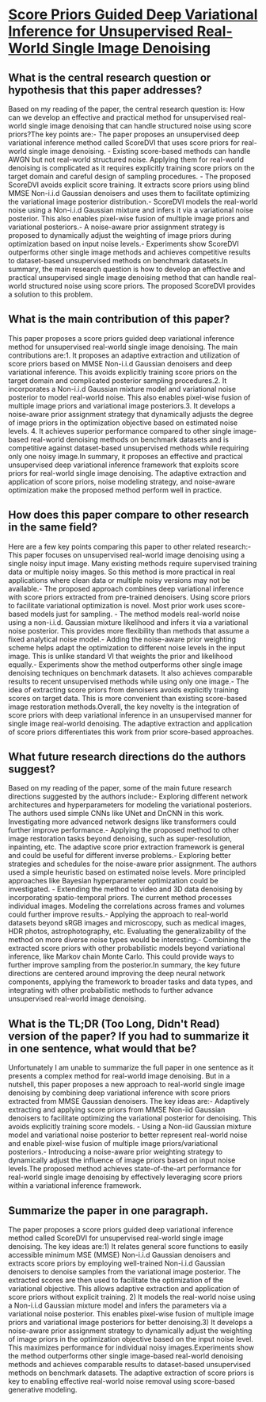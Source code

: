 # [Score Priors Guided Deep Variational Inference for Unsupervised   Real-World Single Image Denoising](https://arxiv.org/abs/2308.04682)

## What is the central research question or hypothesis that this paper addresses?

Based on my reading of the paper, the central research question is: How can we develop an effective and practical method for unsupervised real-world single image denoising that can handle structured noise using score priors?The key points are:- The paper proposes an unsupervised deep variational inference method called ScoreDVI that uses score priors for real-world single image denoising. - Existing score-based methods can handle AWGN but not real-world structured noise. Applying them for real-world denoising is complicated as it requires explicitly training score priors on the target domain and careful design of sampling procedures. - The proposed ScoreDVI avoids explicit score training. It extracts score priors using blind MMSE Non-i.i.d Gaussian denoisers and uses them to facilitate optimizing the variational image posterior distribution.- ScoreDVI models the real-world noise using a Non-i.i.d Gaussian mixture and infers it via a variational noise posterior. This also enables pixel-wise fusion of multiple image priors and variational posteriors.- A noise-aware prior assignment strategy is proposed to dynamically adjust the weighting of image priors during optimization based on input noise levels.- Experiments show ScoreDVI outperforms other single image methods and achieves competitive results to dataset-based unsupervised methods on benchmark datasets.In summary, the main research question is how to develop an effective and practical unsupervised single image denoising method that can handle real-world structured noise using score priors. The proposed ScoreDVI provides a solution to this problem.


## What is the main contribution of this paper?

This paper proposes a score priors guided deep variational inference method for unsupervised real-world single image denoising. The main contributions are:1. It proposes an adaptive extraction and utilization of score priors based on MMSE Non-i.i.d Gaussian denoisers and deep variational inference. This avoids explicitly training score priors on the target domain and complicated posterior sampling procedures.2. It incorporates a Non-i.i.d Gaussian mixture model and variational noise posterior to model real-world noise. This also enables pixel-wise fusion of multiple image priors and variational image posteriors.3. It develops a noise-aware prior assignment strategy that dynamically adjusts the degree of image priors in the optimization objective based on estimated noise levels. 4. It achieves superior performance compared to other single image-based real-world denoising methods on benchmark datasets and is competitive against dataset-based unsupervised methods while requiring only one noisy image.In summary, it proposes an effective and practical unsupervised deep variational inference framework that exploits score priors for real-world single image denoising. The adaptive extraction and application of score priors, noise modeling strategy, and noise-aware optimization make the proposed method perform well in practice.


## How does this paper compare to other research in the same field?

Here are a few key points comparing this paper to other related research:- This paper focuses on unsupervised real-world image denoising using a single noisy input image. Many existing methods require supervised training data or multiple noisy images. So this method is more practical in real applications where clean data or multiple noisy versions may not be available.- The proposed approach combines deep variational inference with score priors extracted from pre-trained denoisers. Using score priors to facilitate variational optimization is novel. Most prior work uses score-based models just for sampling. - The method models real-world noise using a non-i.i.d. Gaussian mixture likelihood and infers it via a variational noise posterior. This provides more flexibility than methods that assume a fixed analytical noise model.- Adding the noise-aware prior weighting scheme helps adapt the optimization to different noise levels in the input image. This is unlike standard VI that weights the prior and likelihood equally.- Experiments show the method outperforms other single image denoising techniques on benchmark datasets. It also achieves comparable results to recent unsupervised methods while using only one image.- The idea of extracting score priors from denoisers avoids explicitly training scores on target data. This is more convenient than existing score-based image restoration methods.Overall, the key novelty is the integration of score priors with deep variational inference in an unsupervised manner for single image real-world denoising. The adaptive extraction and application of score priors differentiates this work from prior score-based approaches.


## What future research directions do the authors suggest?

Based on my reading of the paper, some of the main future research directions suggested by the authors include:- Exploring different network architectures and hyperparameters for modeling the variational posteriors. The authors used simple CNNs like UNet and DnCNN in this work. Investigating more advanced network designs like transformers could further improve performance.- Applying the proposed method to other image restoration tasks beyond denoising, such as super-resolution, inpainting, etc. The adaptive score prior extraction framework is general and could be useful for different inverse problems.- Exploring better strategies and schedules for the noise-aware prior assignment. The authors used a simple heuristic based on estimated noise levels. More principled approaches like Bayesian hyperparameter optimization could be investigated. - Extending the method to video and 3D data denoising by incorporating spatio-temporal priors. The current method processes individual images. Modeling the correlations across frames and volumes could further improve results.- Applying the approach to real-world datasets beyond sRGB images and microscopy, such as medical images, HDR photos, astrophotography, etc. Evaluating the generalizability of the method on more diverse noise types would be interesting.- Combining the extracted score priors with other probabilistic models beyond variational inference, like Markov chain Monte Carlo. This could provide ways to further improve sampling from the posterior.In summary, the key future directions are centered around improving the deep neural network components, applying the framework to broader tasks and data types, and integrating with other probabilistic methods to further advance unsupervised real-world image denoising.


## What is the TL;DR (Too Long, Didn't Read) version of the paper? If you had to summarize it in one sentence, what would that be?

Unfortunately I am unable to summarize the full paper in one sentence as it presents a complex method for real-world image denoising. But in a nutshell, this paper proposes a new approach to real-world single image denoising by combining deep variational inference with score priors extracted from MMSE Gaussian denoisers. The key ideas are:- Adaptively extracting and applying score priors from MMSE Non-iid Gaussian denoisers to facilitate optimizing the variational posterior for denoising. This avoids explicitly training score models. - Using a Non-iid Gaussian mixture model and variational noise posterior to better represent real-world noise and enable pixel-wise fusion of multiple image priors/variational posteriors.- Introducing a noise-aware prior weighting strategy to dynamically adjust the influence of image priors based on input noise levels.The proposed method achieves state-of-the-art performance for real-world single image denoising by effectively leveraging score priors within a variational inference framework.


## Summarize the paper in one paragraph.

The paper proposes a score priors guided deep variational inference method called ScoreDVI for unsupervised real-world single image denoising. The key ideas are:1) It relates general score functions to easily accessible minimum MSE (MMSE) Non-i.i.d Gaussian denoisers and extracts score priors by employing well-trained Non-i.i.d Gaussian denoisers to denoise samples from the variational image posterior. The extracted scores are then used to facilitate the optimization of the variational objective. This allows adaptive extraction and application of score priors without explicit training.  2) It models the real-world noise using a Non-i.i.d Gaussian mixture model and infers the parameters via a variational noise posterior. This enables pixel-wise fusion of multiple image priors and variational image posteriors for better denoising.3) It develops a noise-aware prior assignment strategy to dynamically adjust the weighting of image priors in the optimization objective based on the input noise level. This maximizes performance for individual noisy images.Experiments show the method outperforms other single image-based real-world denoising methods and achieves comparable results to dataset-based unsupervised methods on benchmark datasets. The adaptive extraction of score priors is key to enabling effective real-world noise removal using score-based generative modeling.
